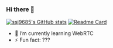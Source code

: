 ### Hi there 👋

[![ssj9685's GitHub stats](https://github-readme-stats.vercel.app/api?username=ssj9685)](https://github.com/ssj9685/github-readme-stats)
[![Readme Card](https://github-readme-stats.vercel.app/api/pin/?username=anuraghazra&repo=github-readme-stats)](https://github.com/anuraghazra/github-readme-stats)

- 🌱 I’m currently learning WebRTC
- ⚡ Fun fact: ???
